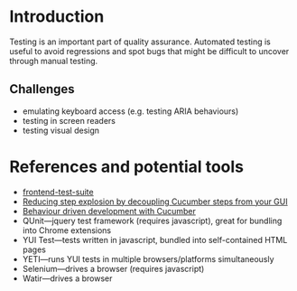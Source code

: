 # Introduction #

Testing is an important part of quality assurance. Automated testing is useful to avoid regressions and spot bugs that might be difficult to uncover through manual testing.

## Challenges ##
  * emulating keyboard access (e.g. testing ARIA behaviours)
  * testing in screen readers
  * testing visual design


# References and potential tools #
  * [frontend-test-suite](https://github.com/NeilCrosby/frontend-test-suite/blob/master/README.markdown)
  * [Reducing step explosion by decoupling Cucumber steps from your GUI](http://watirmelon.com/2011/01/23/reducing-step-explosion-by-decoupling-cucumber-steps-from-your-gui/)
  * [Behaviour driven development with Cucumber](http://cukes.info/)
  * QUnit—jquery test framework (requires javascript), great for bundling into Chrome extensions
  * YUI Test—tests written in javascript, bundled into self-contained HTML pages
  * YETI—runs YUI tests in multiple browsers/platforms simultaneously
  * Selenium—drives a browser (requires javascript)
  * Watir—drives a browser